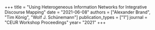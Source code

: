 +++
title = "Using Heterogeneous Information Networks for Integrative Discourse Mapping"
date = "2021-06-08"
authors = ["Alexander Brand", "Tim König", "Wolf J. Schünemann"]
publication_types = ["1"]
journal = "CEUR Workshop Proceedings"
year= "2021"
+++
